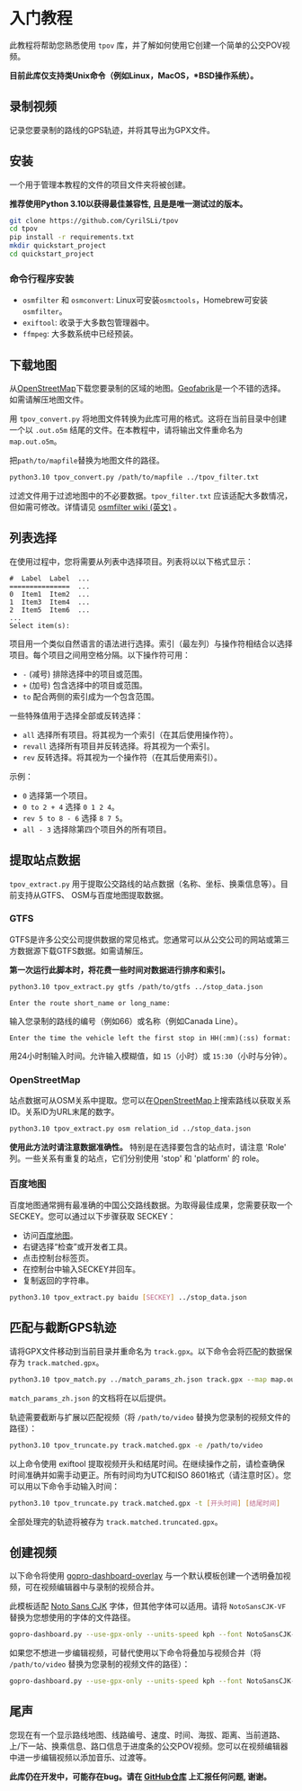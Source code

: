 # 入门教程

此教程将帮助您熟悉使用 `tpov` 库，并了解如何使用它创建一个简单的公交POV视频。

**目前此库仅支持类Unix命令（例如Linux，MacOS，\*BSD操作系统）。**

## 录制视频

记录您要录制的路线的GPS轨迹，并将其导出为GPX文件。

## 安装

一个用于管理本教程的文件的项目文件夹将被创建。

**推荐使用Python 3.10以获得最佳兼容性, 且是是唯一测试过的版本。**

```bash
git clone https://github.com/CyrilSLi/tpov
cd tpov
pip install -r requirements.txt
mkdir quickstart_project
cd quickstart_project
```

### 命令行程序安装

- `osmfilter` 和 `osmconvert`: Linux可安装`osmctools`，Homebrew可安装`osmfilter`。
- `exiftool`: 收录于大多数包管理器中。
- `ffmpeg`: 大多数系统中已经预装。

## 下载地图

从[OpenStreetMap](https://www.openstreetmap.org/)下载您要录制的区域的地图。[Geofabrik](https://download.geofabrik.de/)是一个不错的选择。如需请解压地图文件。

用 `tpov_convert.py` 将地图文件转换为此库可用的格式。这将在当前目录中创建一个以 `.out.o5m` 结尾的文件。在本教程中，请将输出文件重命名为 `map.out.o5m`。

把`path/to/mapfile`替换为地图文件的路径。

```bash
python3.10 tpov_convert.py /path/to/mapfile ../tpov_filter.txt
```

过滤文件用于过滤地图中的不必要数据。`tpov_filter.txt` 应该适配大多数情况，但如需可修改。详情请见 [osmfilter wiki (英文)](https://wiki.openstreetmap.org/wiki/Osmfilter) 。

## 列表选择

在使用过程中，您将需要从列表中选择项目。列表将以以下格式显示：

```
#  Label  Label  ...
===============  ...
0  Item1  Item2  ...
1  Item3  Item4  ...
2  Item5  Item6  ...
...
Select item(s): 
```

项目用一个类似自然语言的语法进行选择。索引（最左列）与操作符相结合以选择项目。每个项目之间用空格分隔。以下操作符可用：

- `-` (减号) 排除选择中的项目或范围。
- `+` (加号) 包含选择中的项目或范围。
- `to` 配合两侧的索引成为一个包含范围。

一些特殊值用于选择全部或反转选择：

- `all` 选择所有项目。将其视为一个索引（在其后使用操作符）。
- `revall` 选择所有项目并反转选择。将其视为一个索引。
- `rev` 反转选择。将其视为一个操作符（在其后使用索引）。

示例：

- `0` 选择第一个项目。
- `0 to 2 + 4` 选择 `0 1 2 4`。
- `rev 5 to 8 - 6` 选择 `8 7 5`。
- `all - 3` 选择除第四个项目外的所有项目。

## 提取站点数据

`tpov_extract.py` 用于提取公交路线的站点数据（名称、坐标、换乘信息等）。目前支持从GTFS、 OSM与百度地图提取数据。

### GTFS

GTFS是许多公交公司提供数据的常见格式。您通常可以从公交公司的网站或第三方数据源下载GTFS数据。如需请解压。

**第一次运行此脚本时，将花费一些时间对数据进行排序和索引。**

```bash
python3.10 tpov_extract.py gtfs /path/to/gtfs ../stop_data.json
```
```
Enter the route short_name or long_name:
```

输入您录制的路线的编号（例如66）或名称（例如Canada Line）。


```
Enter the time the vehicle left the first stop in HH(:mm)(:ss) format:
```

用24小时制输入时间。允许输入模糊值，如 `15`（小时）或 `15:30`（小时与分钟）。

### OpenStreetMap

站点数据可从OSM关系中提取。您可以在[OpenStreetMap](https://www.openstreetmap.org/)上搜索路线以获取关系ID。关系ID为URL末尾的数字。

```bash
python3.10 tpov_extract.py osm relation_id ../stop_data.json
```

**使用此方法时请注意数据准确性。** 特别是在选择要包含的站点时，请注意 'Role' 列。一些关系有重复的站点，它们分别使用 'stop' 和 'platform' 的 role。

### 百度地图

百度地图通常拥有最准确的中国公交路线数据。为取得最佳成果，您需要获取一个 SECKEY。您可以通过以下步骤获取 SECKEY：

- 访问[百度地图](https://map.baidu.com/)。
- 右键选择“检查”或开发者工具。
- 点击控制台标签页。
- 在控制台中输入SECKEY并回车。
- 复制返回的字符串。

```bash
python3.10 tpov_extract.py baidu [SECKEY] ../stop_data.json
```

## 匹配与截断GPS轨迹

请将GPX文件移动到当前目录并重命名为 `track.gpx`。以下命令会将匹配的数据保存为 `track.matched.gpx`。

```bash
python3.10 tpov_match.py ../match_params_zh.json track.gpx --map map.out.o5m --stop ../stop_data.json
```

`match_params_zh.json` 的文档将在以后提供。

轨迹需要截断与扩展以匹配视频（将 `/path/to/video` 替换为您录制的视频文件的路径）：

```bash
python3.10 tpov_truncate.py track.matched.gpx -e /path/to/video
```

以上命令使用 exiftool 提取视频开头和结尾时间。在继续操作之前，请检查确保时间准确并如需手动更正。所有时间均为UTC和ISO 8601格式（请注意时区）。您可以用以下命令手动输入时间：

```bash
python3.10 tpov_truncate.py track.matched.gpx -t [开头时间] [结尾时间]
```

全部处理完的轨迹将被存为 `track.matched.truncated.gpx`。

## 创建视频

以下命令将使用 [gopro-dashboard-overlay](https://github.com/CyrilSLi/gopro-dashboard-overlay) 与一个默认模板创建一个透明叠加视频，可在视频编辑器中与录制的视频合并。

此模板适配 [Noto Sans CJK](https://github.com/googlefonts/noto-cjk/raw/main/Sans/Variable/OTC/NotoSansCJK-VF.otf.ttc) 字体，但其他字体可以适用。请将 `NotoSansCJK-VF` 替换为您想使用的字体的文件路径。

```bash
gopro-dashboard.py --use-gpx-only --units-speed kph --font NotoSansCJK-VF --profile overlay --overlay-size 1920x1080 --layout-xml ../tpov_layout_zh.xml overlay.mov --gpx track.matched.truncated.gpx
```

如果您不想进一步编辑视频，可替代使用以下命令将叠加与视频合并（将 `/path/to/video` 替换为您录制的视频文件的路径）：

```bash
gopro-dashboard.py --use-gpx-only --units-speed kph --font NotoSansCJK-VF --overlay-size 1920x1080 --layout-xml ../tpov_layout_zh.xml /path/to/video overlay.mp4 --gpx track.matched.truncated.gpx
```

## 尾声

您现在有一个显示路线地图、线路编号、速度、时间、海拔、距离、当前道路、上/下一站、换乘信息、路口信息于进度条的公交POV视频。您可以在视频编辑器中进一步编辑视频以添加音乐、过渡等。

**此库仍在开发中，可能存在bug。请在 [GitHub仓库](https://github.com/CyrilSLi/tpov/tree/main) 上汇报任何问题, 谢谢。**